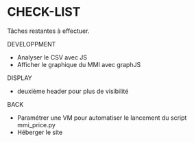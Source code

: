 # CHECK-LIST

Tâches restantes à effectuer.

DEVELOPPMENT

- Analyser le CSV avec JS
- Afficher le graphique du MMI avec graphJS

DISPLAY

- deuxième header pour plus de visibilité

BACK

- Paramétrer une VM pour automatiser le lancement du script mmi_price.py
- Héberger le site
